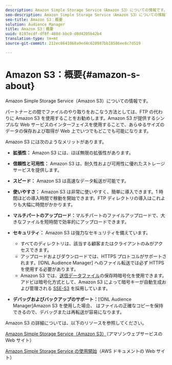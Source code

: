 ```yaml
---
description: Amazon Simple Storage Service（Amazon S3）についての情報です。
seo-description: Amazon Simple Storage Service（Amazon S3）についての情報です。
seo-title: Amazon S3：概要
solution: Audience Manager
title: Amazon S3：概要
uuid: 8197ecdf-df8f-488d-bbc0-d8d4205b42b4
translation-type: tm+mt
source-git-commit: 212ec8641068a9ed4c620987bb18586ee8c7d519

---
```



# Amazon S3：概要{#amazon-s-about}

Amazon Simple Storage Service（Amazon S3）についての情報です。

パートナーとの間でファイルのやり取りをおこなう方法としては、FTP の代わりに Amazon S3 を使用することをお勧めします。Amazon S3 が提供するシンプルな Web サービスのインターフェイスを使用することで、あらゆるサイズのデータの保存および取得が Web 上でいつでもどこでも可能になります。

Amazon S3 には次のようなメリットがあります。

* **拡張性：** Amazon S3 には、ほぼ無限の拡張性があります。
* **信頼性と可用性：** Amazon S3 は、耐久性および可用性に優れたストレージサービスを提供します。
* **スピード：** Amazon S3 は高速なデータ転送が可能です。
* **使いやすさ：** Amazon S3 は非常に使いやすく、簡単に導入できます。1 時間ほどの導入時間で稼動を開始できます。FTP ディレクトリの導入はこれよりも大幅に時間がかかります。
* **マルチパートのアップロード：**&#x200B;マルチパートのファイルアップロードで、大きなファイルを短時間で効率的にアップロードできます。
* **セキュリティ：** Amazon S3 は強力なセキュリティを備えています。

   * すべてのディレクトリは、該当する顧客またはクライアントのみがアクセスできます。
   * アップロードおよびダウンロードでは、HTTPS プロトコルがサポートされます。[!DNL Audience Manager] へのファイル転送では必ず HTTPS を使用する必要があります。
   * Amazon S3 では、[送信データファイル](../integration/receiving-audience-data/batch-outbound-transfers/outbound-file-name-contents.md)の保存時暗号化を使用できます。アドビは暗号化方式として、Amazon S3 によって暗号キーが自動生成および管理される [SSE-S3](https://docs.aws.amazon.com/AmazonS3/latest/dev/serv-side-encryption.html) を採用しています。

* **デバッグおよびバックアップのサポート：**[!DNL Audience Manager]Amazon S3 を使用した場合、 はファイルの正確なコピーを保持できるので、デバッグまたは再転送が容易になります。

Amazon S3 の詳細については、以下のリソースを参照してください。

[Amazon Simple Storage Service（Amazon S3）](https://aws.amazon.com/s3/)（アマゾンウェブサービスの Web サイト）

[Amazon Simple Storage Service の使用開始](https://docs.aws.amazon.com/AmazonS3/latest/gsg/GetStartedWithS3.html)（AWS ドキュメントの Web サイト）
